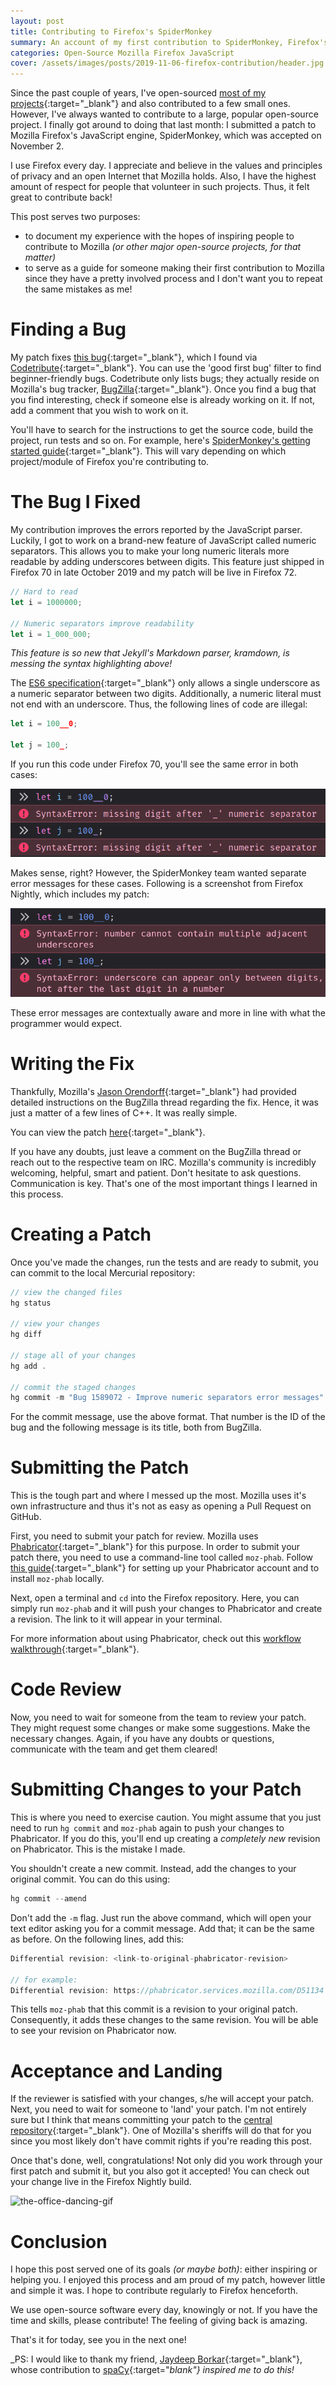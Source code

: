```yaml
---
layout: post
title: Contributing to Firefox's SpiderMonkey
summary: An account of my first contribution to SpiderMonkey, Firefox's JavaScript engine.
categories: Open-Source Mozilla Firefox JavaScript
cover: /assets/images/posts/2019-11-06-firefox-contribution/header.jpg
---
```


Since the past couple of years, I've open-sourced [most of my projects](https://github.com/RohitAwate){:target="_blank"} and also contributed to a few small ones. However, I've always wanted to contribute to a large, popular open-source project. I finally got around to doing that last month: I submitted a patch to Mozilla Firefox's JavaScript engine, SpiderMonkey, which was accepted on November 2.

I use Firefox every day. I appreciate and believe in the values and principles of privacy and an open Internet that Mozilla holds. Also, I have the highest amount of respect for people that volunteer in such projects. Thus, it felt great to contribute back!

This post serves two purposes:
- to document my experience with the hopes of inspiring people to contribute to Mozilla _(or other major open-source projects, for that matter)_
- to serve as a guide for someone making their first contribution to Mozilla since they have a pretty involved process and I don't want you to repeat the same mistakes as me!

# Finding a Bug
My patch fixes [this bug](https://bugzilla.mozilla.org/show_bug.cgi?id=1589072){:target="_blank"}, which I found via [Codetribute](https://codetribute.mozilla.org/){:target="_blank"}. You can use the 'good first bug' filter to find beginner-friendly bugs. Codetribute only lists bugs; they actually reside on Mozilla's bug tracker, [BugZilla](https://bugzilla.mozilla.org/home){:target="_blank"}. Once you find a bug that you find interesting, check if someone else is already working on it. If not, add a comment that you wish to work on it.

You'll have to search for the instructions to get the source code, build the project, run tests and so on. For example, here's [SpiderMonkey's getting started guide](https://wiki.mozilla.org/JavaScript:New_to_SpiderMonkey){:target="_blank"}. This will vary depending on which project/module of Firefox you're contributing to.

# The Bug I Fixed

My contribution improves the errors reported by the JavaScript parser. Luckily, I got to work on a brand-new feature of JavaScript called numeric separators. This allows you to make your long numeric literals more readable by adding underscores between digits. This feature just shipped in Firefox 70 in late October 2019 and my patch will be live in Firefox 72.

```javascript
// Hard to read
let i = 1000000;

// Numeric separators improve readability
let i = 1_000_000;
```
_This feature is so new that Jekyll's Markdown parser, kramdown, is messing the syntax highlighting above!_

The [ES6 specification](https://github.com/tc39/proposal-numeric-separator){:target="_blank"} only allows a single underscore as a numeric separator between two digits. Additionally, a numeric literal must not end with an underscore. Thus, the following lines of code are illegal:

```javascript
let i = 100__0;

let j = 100_;
```

If you run this code under Firefox 70, you'll see the same error in both cases:

![ff70](/assets/images/posts/2019-11-06-firefox-contribution/ff70.png)

Makes sense, right? However, the SpiderMonkey team wanted separate error messages for these cases. Following is a screenshot from Firefox Nightly, which includes my patch:

![ff72](/assets/images/posts/2019-11-06-firefox-contribution/ff72.png)

These error messages are contextually aware and more in line with what the programmer would expect.

# Writing the Fix

Thankfully, Mozilla's [Jason Orendorff](https://twitter.com/jorendorff/){:target="_blank"} had provided detailed instructions on the BugZilla thread regarding the fix. Hence, it was just a matter of a few lines of C++. It was really simple.

You can view the patch [here](https://hg.mozilla.org/mozilla-central/rev/08d0bf739bad){:target="_blank"}.

If you have any doubts, just leave a comment on the BugZilla thread or reach out to the respective team on IRC. Mozilla's community is incredibly welcoming, helpful, smart and patient. Don't hesitate to ask questions. Communication is key. That's one of the most important things I learned in this process.

# Creating a Patch

Once you've made the changes, run the tests and are ready to submit, you can commit to the local Mercurial repository:
```c
// view the changed files
hg status

// view your changes
hg diff

// stage all of your changes
hg add .

// commit the staged changes
hg commit -m "Bug 1589072 - Improve numeric separators error messages"
```

For the commit message, use the above format. That number is the ID of the bug and the following message is its title, both from BugZilla.

# Submitting the Patch

This is the tough part and where I messed up the most. Mozilla uses it's own infrastructure and thus it's not as easy as opening a Pull Request on GitHub.

First, you need to submit your patch for review. Mozilla uses [Phabricator](https://phabricator.services.mozilla.com/){:target="_blank"} for this purpose. In order to submit your patch there, you need to use a command-line tool called `moz-phab`. Follow [this guide](https://moz-conduit.readthedocs.io/en/latest/phabricator-user.html#setting-up-mozphab){:target="_blank"} for setting up your Phabricator account and to install `moz-phab` locally.

Next, open a terminal and `cd` into the Firefox repository. Here, you can simply run `moz-phab` and it will push your changes to Phabricator and create a revision. The link to it will appear in your terminal.

For more information about using Phabricator, check out this [workflow walkthrough](https://moz-conduit.readthedocs.io/en/latest/walkthrough.html){:target="_blank"}.

# Code Review

Now, you need to wait for someone from the team to review your patch. They might request some changes or make some suggestions. Make the necessary changes. Again, if you have any doubts or questions, communicate with the team and get them cleared!

# Submitting Changes to your Patch

This is where you need to exercise caution. You might assume that you just need to run `hg commit` and `moz-phab` again to push your changes to Phabricator. If you do this, you'll end up creating a _completely new_ revision on Phabricator. This is the mistake I made.

You shouldn't create a new commit. Instead, add the changes to your original commit. You can do this using:
```c
hg commit --amend
```
Don't add the `-m` flag. Just run the above command, which will open your text editor asking you for a commit message. Add that; it can be the same as before. On the following lines, add this:

```c
Differential revision: <link-to-original-phabricator-revision>

// for example:
Differential revision: https://phabricator.services.mozilla.com/D51134
```

This tells `moz-phab` that this commit is a revision to your original patch. Consequently, it adds these changes to the same revision. You will be able to see your revision on Phabricator now.

# Acceptance and Landing

If the reviewer is satisfied with your changes, s/he will accept your patch. Next, you need to wait for someone to 'land' your patch. I'm not entirely sure but I think that means committing your patch to the [central repository](https://hg.mozilla.org/mozilla-central){:target="_blank"}. One of Mozilla's sheriffs will do that for you since you most likely don't have commit rights if you're reading this post.

Once that's done, well, congratulations! Not only did you work through your first patch and submit it, but you also got it accepted! You can check out your change live in the Firefox Nightly build.

![the-office-dancing-gif](https://media.giphy.com/media/AoVyddXBybVjq/giphy.gif)

# Conclusion

I hope this post served one of its goals _(or maybe both)_: either inspiring or helping you. I enjoyed this process and am proud of my patch, however little and simple it was. I hope to contribute regularly to Firefox henceforth.

We use open-source software every day, knowingly or not. If you have the time and skills, please contribute! The feeling of giving back is amazing.

That's it for today, see you in the next one!

_PS: I would like to thank my friend, [Jaydeep Borkar](https://jaydeepborkar.github.io/){:target="_blank"}, whose contribution to [spaCy](https://github.com/explosion/spaCy){:target="_blank"} inspired me to do this!_